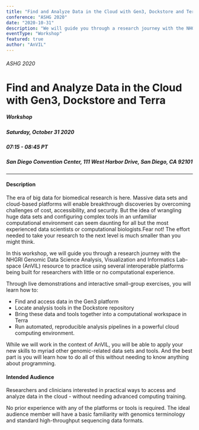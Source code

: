 ```yaml
---
title: "Find and Analyze Data in the Cloud with Gen3, Dockstore and Terra"
conference: "ASHG 2020"
date: "2020-10-31"
description: "We will guide you through a research journey with the NHGRI Genomic Data Science Analysis, Visualization and Informatics Lab-space (AnVIL)."
eventType: "Workshop"
featured: true
author: "AnVIL"
---
```


###### ASHG 2020
# Find and Analyze Data in the Cloud with Gen3, Dockstore and Terra
##### Workshop
##### Saturday, October 31 2020
##### 07:15 - 08:45 PT
##### San Diego Convention Center, 111 West Harbor Drive, San Diego, CA 92101
---

#### Description

The era of big data for biomedical research is here. Massive data sets and cloud-based platforms will enable breakthrough discoveries by overcoming challenges of cost, accessibility, and security. But the idea of wrangling huge data sets and configuring complex tools in an unfamiliar computational environment can seem daunting for all but the most experienced data scientists or computational biologists.Fear not! The effort needed to take your research to the next level is much smaller than you might think.

In this workshop, we will guide you through a research journey with the NHGRI Genomic Data Science Analysis, Visualization and Informatics Lab-space (AnVIL) resource to practice using several interoperable platforms being built for researchers with little or no computational experience.

Through live demonstrations and interactive small-group exercises, you will learn how to:
- Find and access data in the Gen3 platform
- Locate analysis tools in the Dockstore repository
- Bring these data and tools together into a computational workspace in Terra
- Run automated, reproducible analysis pipelines in a powerful cloud computing environment.

While we will work in the context of AnVIL, you will be able to apply your new skills to myriad other genomic-related data sets and tools. And the best part is you will learn how to do all of this without needing to know anything about programming.

#### Intended Audience 

Researchers and clinicians interested in practical ways to access and analyze data in the cloud - without needing advanced computing training.

No prior experience with any of the platforms or tools is required. The ideal audience member will have a basic familiarity with genomics terminology and standard high-throughput sequencing data formats.

